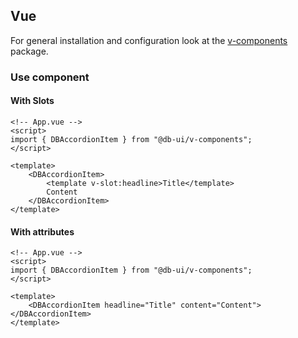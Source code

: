 <!--
SPDX-FileCopyrightText: 2025 DB Systel GmbH

SPDX-License-Identifier: Apache-2.0
-->

## Vue

For general installation and configuration look at the [v-components](https://www.npmjs.com/package/@db-ui/v-components) package.

### Use component

#### With Slots

```vue App.vue
<!-- App.vue -->
<script>
import { DBAccordionItem } from "@db-ui/v-components";
</script>

<template>
	<DBAccordionItem>
		<template v-slot:headline>Title</template>
		Content
	</DBAccordionItem>
</template>
```

#### With attributes

```vue App.vue
<!-- App.vue -->
<script>
import { DBAccordionItem } from "@db-ui/v-components";
</script>

<template>
	<DBAccordionItem headline="Title" content="Content"></DBAccordionItem>
</template>
```

